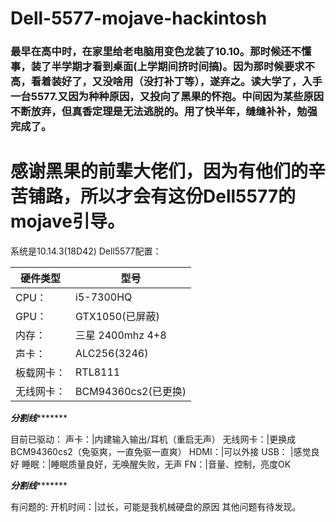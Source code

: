 # Dell-5577-mojave-hackintosh
### 最早在高中时，在家里给老电脑用变色龙装了10.10。那时候还不懂事，装了半学期才看到桌面(上学期间挤时间搞)。因为那时候要求不高，看着装好了，又没啥用（没打补丁等），遂弃之。读大学了，入手一台5577.又因为种种原因，又投向了黑果的怀抱。中间因为某些原因不断放弃，但真香定理是无法逃脱的。用了快半年，缝缝补补，勉强完成了。

# 感谢黑果的前辈大佬们，因为有他们的辛苦铺路，所以才会有这份Dell5577的mojave引导。 
系统是10.14.3(18D42)
Dell5577配置： 

 硬件类型|型号
 ---- | ----- 
CPU：|i5-7300HQ
GPU：|GTX1050(已屏蔽)
内存：|三星 2400mhz 4+8
声卡：|ALC256(3246)
板载网卡：|RTL8111
无线网卡：|BCM94360cs2(已更换)

*****************************分割线************************************ 

目前已驱动：
声卡：|内建输入输出/耳机（重启无声）
无线网卡：|更换成BCM94360cs2（免驱爽，一直免驱一直爽）
HDMI：|可以外接
USB： |感觉良好
睡眠：|睡眠质量良好，无唤醒失败，无声
FN：|音量、控制，亮度OK

*****************************分割线************************************ 

有问题的:
开机时间：|过长，可能是我机械硬盘的原因
其他问题有待发现。

